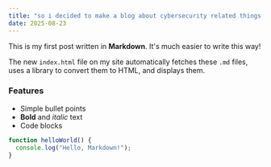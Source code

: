 ```yaml
---
title: "so i decided to make a blog about cybersecurity related things, like try hack me rooms"
date: 2025-08-23
---
```


This is my first post written in **Markdown**. It's much easier to write this way!

The new `index.html` file on my site automatically fetches these `.md` files, uses a library to convert them to HTML, and displays them.

### Features
* Simple bullet points
* **Bold** and *italic* text
* Code blocks

```javascript
function helloWorld() {
  console.log("Hello, Markdown!");
}
